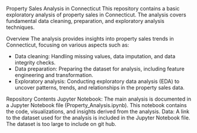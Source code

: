 Property Sales Analysis in Connecticut
This repository contains a basic exploratory analysis of property sales in Connecticut. The analysis covers fundamental data cleaning, preparation, and exploratory analysis techniques.

Overview
The analysis provides insights into property sales trends in Connecticut, focusing on various aspects such as:
- Data cleaning: Handling missing values, data imputation, and data integrity checks.
- Data preparation: Preparing the dataset for analysis, including feature engineering and transformation.
- Exploratory analysis: Conducting exploratory data analysis (EDA) to uncover patterns, trends, and relationships in the property sales data.

Repository Contents
Jupyter Notebook: The main analysis is documented in a Jupyter Notebook file (Property_Analysis.ipynb). This notebook contains the code, visualizations, and insights derived from the analysis.
Data: A link to the dataset used for the analysis is included in the Jupyter Notebook file. The dataset is too large to include on git hub.
